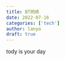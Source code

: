 ```yaml
---
title: BT网络
date: 2022-07-16
categories: ['tech']
author: lanyo
draft: true
---
```


tody is your day